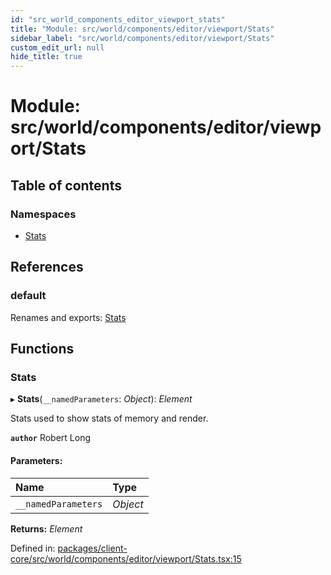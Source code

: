 ```yaml
---
id: "src_world_components_editor_viewport_stats"
title: "Module: src/world/components/editor/viewport/Stats"
sidebar_label: "src/world/components/editor/viewport/Stats"
custom_edit_url: null
hide_title: true
---
```


# Module: src/world/components/editor/viewport/Stats

## Table of contents

### Namespaces

- [Stats](src_world_components_editor_viewport_stats.stats.md)

## References

### default

Renames and exports: [Stats](src_world_components_editor_viewport_stats.md#stats)

## Functions

### Stats

▸ **Stats**(`__namedParameters`: *Object*): *Element*

Stats used to show stats of  memory and  render.

**`author`** Robert Long

#### Parameters:

Name | Type |
:------ | :------ |
`__namedParameters` | *Object* |

**Returns:** *Element*

Defined in: [packages/client-core/src/world/components/editor/viewport/Stats.tsx:15](https://github.com/xr3ngine/xr3ngine/blob/673ad6a5f/packages/client-core/src/world/components/editor/viewport/Stats.tsx#L15)
